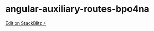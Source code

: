 # angular-auxiliary-routes-bpo4na

[Edit on StackBlitz ⚡️](https://stackblitz.com/edit/angular-auxiliary-routes-bpo4na)